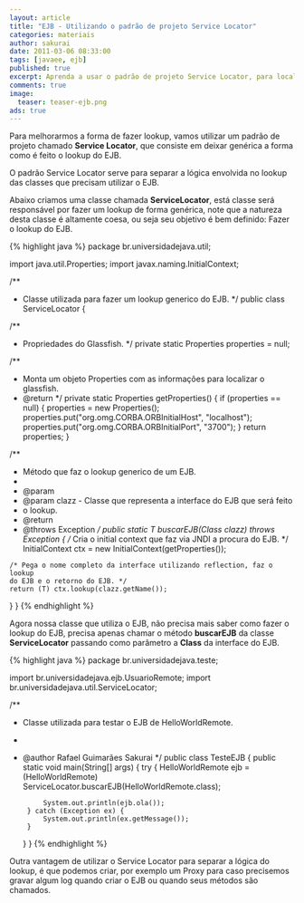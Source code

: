 ```yaml
---
layout: article
title: "EJB - Utilizando o padrão de projeto Service Locator"
categories: materiais
author: sakurai
date: 2011-03-06 08:33:00
tags: [javaee, ejb]
published: true
excerpt: Aprenda a usar o padrão de projeto Service Locator, para localizar seus componentes EJB.
comments: true
image:
  teaser: teaser-ejb.png
ads: true
---
```


Para melhorarmos a forma de fazer lookup, vamos utilizar um padrão de projeto chamado **Service Locator**, que consiste em deixar genérica a forma como é feito o lookup do EJB.

O padrão Service Locator serve para separar a lógica envolvida no lookup das classes que precisam utilizar o EJB.

Abaixo criamos uma classe chamada **ServiceLocator**, está classe será responsável por fazer um lookup de forma genérica, note que a natureza desta classe é altamente coesa, ou seja seu objetivo é bem definido: Fazer o lookup do EJB.

{% highlight java %}
package br.universidadejava.util;

import java.util.Properties;
import javax.naming.InitialContext;

/**
 * Classe utilizada para fazer um lookup generico do EJB.
 */
public class ServiceLocator {

  /**
   * Propriedades do Glassfish.
   */
  private static Properties properties = null;

  /**
   * Monta um objeto Properties com as informações para localizar o glassfish.
   * @return
   */
  private static Properties getProperties() {
    if (properties == null) {
      properties = new Properties();
      properties.put("org.omg.CORBA.ORBInitialHost", "localhost");
      properties.put("org.omg.CORBA.ORBInitialPort", "3700");
    }
    return properties;
  }

  /**
   * Método que faz o lookup generico de um EJB.
   *
   * @param <T>
   * @param clazz - Classe que representa a interface do EJB que será feito
   * o lookup.
   * @return
   * @throws Exception
   */
  public static <T> T buscarEJB(Class<T> clazz) throws Exception {
    /* Cria o initial context que faz via JNDI a procura do EJB. */
    InitialContext ctx = new InitialContext(getProperties());

    /* Pega o nome completo da interface utilizando reflection, faz o lookup
    do EJB e o retorno do EJB. */
    return (T) ctx.lookup(clazz.getName());
  }
}
{% endhighlight %}

Agora nossa classe que utiliza o EJB, não precisa mais saber como fazer o lookup do EJB, precisa apenas chamar o método **buscarEJB** da classe **ServiceLocator** passando como parâmetro a **Class** da interface do EJB.

{% highlight java %}
package br.universidadejava.teste;

import br.universidadejava.ejb.UsuarioRemote;
import br.universidadejava.util.ServiceLocator;

/**
 * Classe utilizada para testar o EJB de HelloWorldRemote.
 *
 * @author Rafael Guimarães Sakurai
 */
public class TesteEJB {
    public static void main(String[] args) {
        try {
            HelloWorldRemote ejb = (HelloWorldRemote) ServiceLocator.buscarEJB(HelloWorldRemote.class);

            System.out.println(ejb.ola());
        } catch (Exception ex) {
            System.out.println(ex.getMessage());
        }
    }
}
{% endhighlight %}

Outra vantagem de utilizar o Service Locator para separar a lógica do lookup, é que podemos criar, por exemplo um Proxy para caso precisemos gravar algum log quando criar o EJB ou quando seus métodos são chamados.
